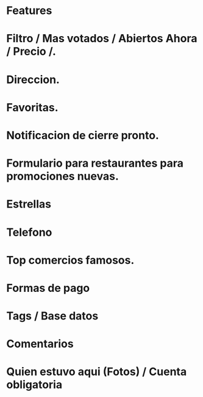 # Features

# Filtro / Mas votados / Abiertos Ahora / Precio /.
# Direccion.
# Favoritas.
# Notificacion de cierre pronto.
# Formulario para restaurantes para promociones nuevas.
# Estrellas
# Telefono
# Top comercios famosos.
# Formas de pago
# Tags / Base datos
# Comentarios
# Quien estuvo aqui (Fotos) / Cuenta obligatoria
# 